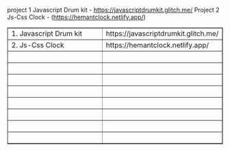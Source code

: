 project 1 Javascript Drum kit - https://javascriptdrumkit.glitch.me/
Project 2 Js-Css Clock - (https://hemantclock.netlify.app/)
<table style="border-collapse: collapse; width: 100%;" border="1">
<tbody>
<tr>
<td style="width: 50%;">1. Javascript Drum kit</td>
<td style="width: 50%;">https://javascriptdrumkit.glitch.me/</td>
</tr>
<tr>
<td style="width: 50%;">2. Js-Css Clock</td>
<td style="width: 50%;">https://hemantclock.netlify.app/</td>
</tr>
<tr>
<td style="width: 50%;">&nbsp;</td>
<td style="width: 50%;">&nbsp;</td>
</tr>
<tr>
<td style="width: 50%;">&nbsp;</td>
<td style="width: 50%;">&nbsp;</td>
</tr>
<tr>
<td style="width: 50%;">&nbsp;</td>
<td style="width: 50%;">&nbsp;</td>
</tr>
<tr>
<td style="width: 50%;">&nbsp;</td>
<td style="width: 50%;">&nbsp;</td>
</tr>
<tr>
<td style="width: 50%;">&nbsp;</td>
<td style="width: 50%;">&nbsp;</td>
</tr>
<tr>
<td style="width: 50%;">&nbsp;</td>
<td style="width: 50%;">&nbsp;</td>
</tr>
<tr>
<td style="width: 50%;">&nbsp;</td>
<td style="width: 50%;">&nbsp;</td>
</tr>
<tr>
<td style="width: 50%;">&nbsp;</td>
<td style="width: 50%;">&nbsp;</td>
</tr>
</tbody>
</table>
